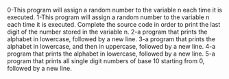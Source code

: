 0-This program will assign a random number to the variable n each time it is executed.
1-This program will assign a random number to the variable n each time it is executed. Complete the source code in order to print the last digit of the number stored in the variable n.
2-a program that prints the alphabet in lowercase, followed by a new line.
3-a program that prints the alphabet in lowercase, and then in uppercase, followed by a new line.
4-a program that prints the alphabet in lowercase, followed by a new line.
5-a program that prints all single digit numbers of base 10 starting from 0, followed by a new line.
